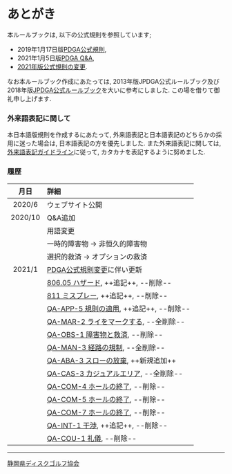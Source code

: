 # あとがき

本ルールブックは,
以下の公式規則を参照しています;
- 2019年1月17日版[PDGA公式規則](https://www.pdga.com/rules/official-rules-disc-golf),
- 2021年1月5日版[PDGA Q&A](https://www.pdga.com/rules/official-rules-disc-golf/questions-and-answers),
- [2021年版公式規則の変更](https://www.pdga.com/news/updates-coming-pdga-official-rules-disc-golf-competition-manual-2021).

なお本ルールブック作成にあたっては,
2013年版JPDGA公式ルールブック及び
2018年版[JPDGA公式ルールブック](http://www.jpdga.jp/data/2018discgolf_rule.pdf)を大いに参考にしました.
この場を借りて御礼申し上げます.

### 外来語表記に関して

本日本語版規則を作成するにあたって,
外来語表記と日本語表記のどちらかの採用に迷った場合は,
日本語表記の方を優先しました.
また外来語表記に関しては,
[外来語表記ガイドライン](https://www.jtca.org/standardization/katakana_guide_3_20171222.pdf)に従って,
カタカナを表記するように努めました.

### 履歴

|   月日   | 詳細
|:-------:|:---------
|  2020/6 | ウェブサイト公開
| 2020/10 | Q&A追加
|         | 用語変更
|         | 一時的障害物 -> 非恒久的障害物
|         | 選択的救済 -> オプションの救済
| 2021/1  | [PDGA公式規則変更](https://www.pdga.com/news/updates-coming-pdga-official-rules-disc-golf-competition-manual-2021)に伴い更新
|         | [806.05 ハザード](80605), ++追記++, --削除--
|         | [811 ミスプレー](811), ++追記++, --削除--
|         | [QA-APP-5 規則の適用](qa-app), ++追記++, --削除--
|         | [QA-MAR-2 ライをマークする](qa-mar), --全削除--
|         | [QA-OBS-1 障害物と救済](qa-obs), --削除--
|         | [QA-MAN-3 経路の規制](qa-man), --全削除--
|         | [QA-ABA-3 スローの放棄](qa-aba), ++新規追加++
|         | [QA-CAS-3 カジュアルエリア](qa-cas), --全削除--
|         | [QA-COM-4 ホールの終了](qa-com), --削除--
|         | [QA-COM-5 ホールの終了](qa-com), --削除--
|         | [QA-COM-7 ホールの終了](qa-com), --削除--
|         | [QA-INT-1 干渉](qa-int), ++追記++, --削除--
|         | [QA-COU-1 礼儀](qa-cou), --削除--

---

[静岡県ディスクゴルフ協会](https://jpdga-shizuoka.github.io/home)
